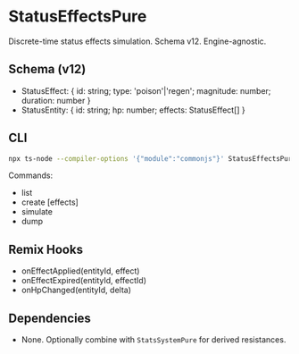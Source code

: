 # StatusEffectsPure

Discrete-time status effects simulation. Schema v12. Engine-agnostic.

## Schema (v12)
- StatusEffect: { id: string; type: 'poison'|'regen'; magnitude: number; duration: number }
- StatusEntity: { id: string; hp: number; effects: StatusEffect[] }

## CLI
```bash
npx ts-node --compiler-options '{"module":"commonjs"}' StatusEffectsPure/cliHarness.ts StatusEffectsPure/sample_status.json StatusEffectsPure/tests/commands.json
```

Commands:
- list
- create <id> <hp> [effects]
- simulate <id>
- dump <id>

## Remix Hooks
- onEffectApplied(entityId, effect)
- onEffectExpired(entityId, effectId)
- onHpChanged(entityId, delta)

## Dependencies
- None. Optionally combine with `StatsSystemPure` for derived resistances.